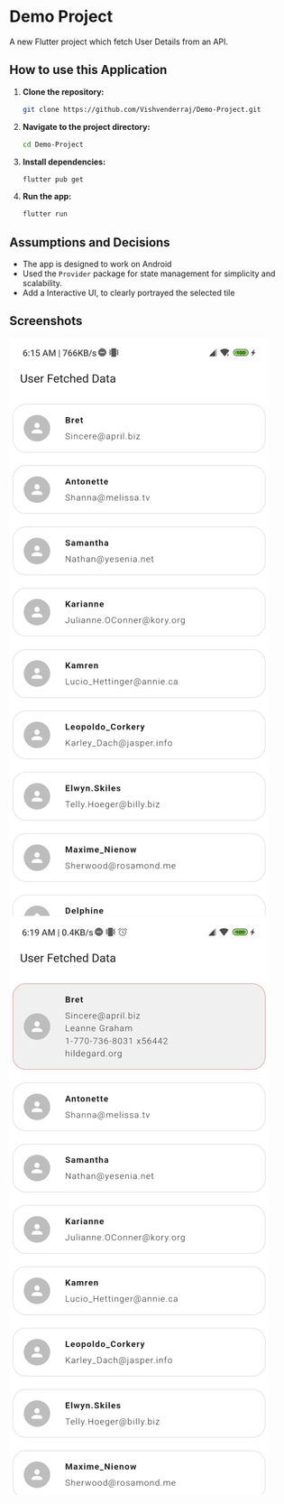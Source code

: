 # Demo Project

A new Flutter project which fetch User Details from an API.

## How to use this Application

1. **Clone the repository:**
   ```bash
   git clone https://github.com/Vishvenderraj/Demo-Project.git
   ```

2. **Navigate to the project directory:**
   ```bash
   cd Demo-Project
   ```

3. **Install dependencies:**
   ```bash
   flutter pub get
   ```

4. **Run the app:**
   ```bash
   flutter run
   ```

## Assumptions and Decisions

-  The app is designed to work on Android
- Used the `Provider` package for state management for simplicity and scalability.
- Add a Interactive UI, to clearly portrayed the selected tile

## Screenshots

![UserData List](screenshots/userdata_List.jpg)
![UserData Selected](screenshots/userdata_selected.jpg)

